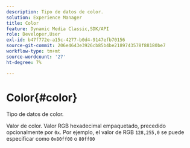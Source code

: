 ```yaml
---
description: Tipo de datos de color.
solution: Experience Manager
title: Color
feature: Dynamic Media Classic,SDK/API
role: Developer,User
exl-id: b47f772e-a15c-4277-b0d4-9147efb70156
source-git-commit: 206e4643e3926cb85b4be2189743578f88180be7
workflow-type: tm+mt
source-wordcount: '27'
ht-degree: 7%

---
```


# Color{#color}

Tipo de datos de color.

Valor de color. Valor RGB hexadecimal empaquetado, precedido opcionalmente por `0x`. Por ejemplo, el valor de RGB `128,255,0` se puede especificar como `0x80ff00` o `80ff00`
